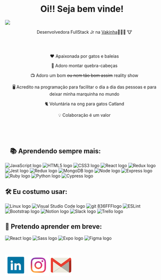 <div align='center'> <h1> Oi!! Seja bem vinde! </h1></div>

<img src='https://media.giphy.com/media/9T1XqSUjvbcSTxKLeX/giphy.gif' align='left' height='420px' />
<br/>

 <div align='center'>

 Desenvolvedora FullStack Jr na [Vakinha](https://www.vakinha.com.br/)🧑🏼‍💻 :cow:

 <br />
 <br />
 

  :heart: Apaixonada por gatos e baleias

  🧩    Adoro montar quebra-cabeças

  📺    Adoro um bom <s>ou nem tão bom assim</s> reality show

  🖥️    Acredito na programação para facilitar o dia a dia das pessoas e para deixar minha marquinha no mundo

  🐈    Voluntária na ong para gatos Catland

  💡    Colaboração é um valor
   
   </div>

<br />
<br />
<br />




 ## 📚 Aprendendo sempre mais:

<img src="https://img.shields.io/badge/JavaScript-282C34?logo=javascript&logoColor=F7DF1E" alt="JavaScript logo" title="JavaScript" height="25" /> <img src="https://img.shields.io/badge/HTML5-282C34?logo=html5&logoColor=E34F26" alt="HTML5 logo" title="HTML5" height="25" />
<img src="https://img.shields.io/badge/CSS3-282C34?logo=css3&logoColor=1572B6" alt="CSS3 logo" title="CSS3" height="25" />
<img src="https://img.shields.io/badge/React-282C34?logo=react&logoColor=61DAFB" alt="React logo" title="React.js / React Native" height="25" />
<img src="https://img.shields.io/badge/Redux-282C34?logo=redux&logoColor=764ABC" alt="Redux logo" title="Redux" height="25" />
<img src="https://img.shields.io/badge/Jest-282C34?logo=jest&logoColor=cc0000" alt="Jest logo" title="Jest" height="25" /> <img src="https://img.shields.io/badge/MySQL-282C34?logo=MySQL&logoColor=f29111" alt="Redux logo" title="MySQL" height="25" /> <img src="https://img.shields.io/badge/MongoDB-282C34?logo=MongoDB&logoColor=589636" alt="MongoDB logo" title="Mongo" height="25" /> <img src="https://img.shields.io/badge/Node.js-282C34?logo=Node.js&logoColor=#339933" alt="Node logo" title="Node" height="25" /> <img src="https://img.shields.io/badge/Express-282C34?logo=Express&logoColor=#339933" alt="Express logo" title="Express" height="25" /> <img src="https://img.shields.io/badge/Ruby-282C34?logo=Ruby&logoColor=cc0000" alt="Ruby logo" title="Ruby" height="25" /> <img src="https://img.shields.io/badge/Python-282C34?logo=Python&logoColor=4584b6" alt="Python logo" title="Python" height="25" />
<img src="https://img.shields.io/badge/Cypress-282C34?logo=cypress&logoColor=0000" alt="Cypress logo" title="Cypress" height="25" />

  
## 🛠️ Eu costumo usar:
<img src="https://img.shields.io/badge/Linux-282C34?logo=Linux&logoColor=FFFFFF" alt="Linux logo" title="Linux" height="25" /> <img src="https://img.shields.io/badge/VS%20Code-282C34?logo=visual-studio-code&logoColor=007ACC" alt="Visual Studio Code logo" title="Visual Studio Code" height="25" /> <img src="https://img.shields.io/badge/git-282C34?logo=git&logoColor=F05032" alt="git 836FFFlogo" title="git" height="25" /> 
<img src="https://img.shields.io/badge/ESLint-282C34?logo=eslint&logoColor=191970" alt191970="ESLint logo" title="ESLint" height="25" />
<img src="https://img.shields.io/badge/Bootstrap-282C34?logo=bootstrap&logoColor=836FFF" alt="Bootstrap logo" title="ESLint" height="25" />
<img src="https://img.shields.io/badge/Notion-282C34?logo=notion&logoColor=FFFFF" alt="Notion logo" title="Notion" height="25" />
<img src="https://img.shields.io/badge/Slack-282C34?logo=Slack&logoColor=2EB67D" alt="Slack logo" title="Slack" height="25" />
<img src="https://img.shields.io/badge/Trello-282C34?logo=Trello&logoColor=007ACC" alt="Trello logo" title="Trello" height="25" />



## 📖 Pretendo aprender em breve:
 <img src="https://img.shields.io/badge/React_Native-282C34?logo=react&logoColor=61DAFB" alt="React logo" title="React Native" height="25" /> <img src="https://img.shields.io/badge/Sass-282C34?logo=sass&logoColor=CD6799" alt="Sass logo" title="Sass" height="25" />
<img src="https://img.shields.io/badge/Expo-282C34?logo=expo&logoColor=0000" alt="Expo logo" title="Expo" height="25" /> <img src="https://img.shields.io/badge/Figma-282C34?logo=figma&logoColor=939" alt="Figma logo" title="Figma" height="25" />



<br />


[![LinkedIn](linkedin1.png)](https://www.linkedin.com/in/marina-alane/)
[![Instagram](instagram.png)](https://www.instagram.com/alanemarina/)
[![Mail](mail.png)](mailto:marinaalane17@gmail.com)



